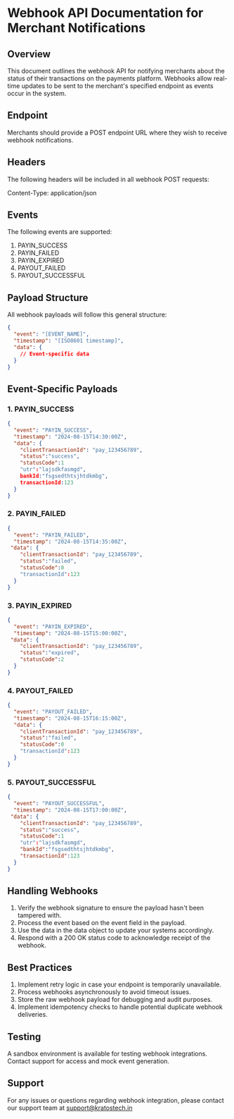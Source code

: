 # Webhook API Documentation for Merchant Notifications

## Overview

This document outlines the webhook API for notifying merchants about the status of their transactions on the payments platform. Webhooks allow real-time updates to be sent to the merchant's specified endpoint as events occur in the system.

## Endpoint

Merchants should provide a POST endpoint URL where they wish to receive webhook notifications.

## Headers

The following headers will be included in all webhook POST requests:


Content-Type: application/json


## Events

The following events are supported:

1. PAYIN_SUCCESS
2. PAYIN_FAILED
3. PAYIN_EXPIRED
4. PAYOUT_FAILED
5. PAYOUT_SUCCESSFUL

## Payload Structure

All webhook payloads will follow this general structure:

```json
{
  "event": "[EVENT_NAME]",
  "timestamp": "[ISO8601 timestamp]",
  "data": {
    // Event-specific data
  }
}
```


## Event-Specific Payloads

### 1. PAYIN_SUCCESS

```json
{
  "event": "PAYIN_SUCCESS",
  "timestamp": "2024-08-15T14:30:00Z",
  "data": {
    "clientTransactionId": "pay_123456789",
    "status":"success",
    "statusCode":1
    "utr":"lajsdkfasmgd",
    bankId:"fsgsedthtsjhtdkmbg",
    transactionId:123
  }
}
```


### 2. PAYIN_FAILED

```json
{
  "event": "PAYIN_FAILED",
  "timestamp": "2024-08-15T14:35:00Z",
 "data": {
    "clientTransactionId": "pay_123456789",
    "status":"failed",
    "statusCode":0
    "transactionId":123
  }
}
```


### 3. PAYIN_EXPIRED

```json
{
  "event": "PAYIN_EXPIRED",
  "timestamp": "2024-08-15T15:00:00Z",
 "data": {
    "clientTransactionId": "pay_123456789",
    "status":"expired",
    "statusCode":2
  }
}
```


### 4. PAYOUT_FAILED

```json
{
  "event": "PAYOUT_FAILED",
  "timestamp": "2024-08-15T16:15:00Z",
  "data": {
    "clientTransactionId": "pay_123456789",
    "status":"failed",
    "statusCode":0
    "transactionId":123
  }
}
```


### 5. PAYOUT_SUCCESSFUL

```json
{
  "event": "PAYOUT_SUCCESSFUL",
  "timestamp": "2024-08-15T17:00:00Z",
 "data": {
    "clientTransactionId": "pay_123456789",
    "status":"success",
    "statusCode":1
    "utr":"lajsdkfasmgd",
    "bankId":"fsgsedthtsjhtdkmbg",
    "transactionId":123
  }
}
```


## Handling Webhooks

1. Verify the webhook signature to ensure the payload hasn't been tampered with.
2. Process the event based on the event field in the payload.
3. Use the data in the data object to update your systems accordingly.
4. Respond with a 200 OK status code to acknowledge receipt of the webhook.

## Best Practices

1. Implement retry logic in case your endpoint is temporarily unavailable.
2. Process webhooks asynchronously to avoid timeout issues.
3. Store the raw webhook payload for debugging and audit purposes.
4. Implement idempotency checks to handle potential duplicate webhook deliveries.

## Testing

A sandbox environment is available for testing webhook integrations. Contact support for access and mock event generation.

## Support

For any issues or questions regarding webhook integration, please contact our support team at support@kratostech.in
